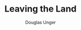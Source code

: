 ---
layout: post
title: "Leaving the Land"
author: "Douglas Unger"
notes: "\"I found this fiction novel about agronomics and the struggles of a North Dakota farming community in a backcountry hut in Fjordlands, New Zealand. Random. Nonetheless, this was a great read.\""
categories: read
tags: [sample-post, readability, test]
comments: true
share: true
modified: 2016-06-01T14:18:57-04:00
image:
  feature: leaving-the-land.jpg
---